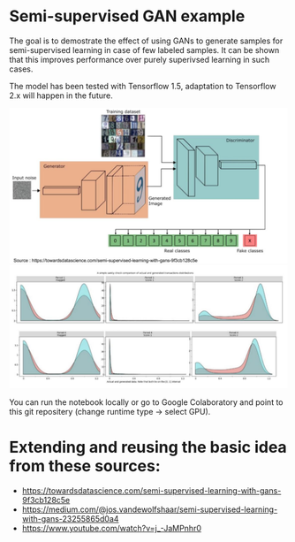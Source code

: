 # Semi-supervised GAN example

The goal is to demostrate the effect of using GANs to generate samples for semi-supervised 
learning in case of few labeled samples. It can be shown that this improves performance
over purely superivsed learning in such cases. 

The model has been tested with Tensorflow 1.5, adaptation to Tensorflow 2.x will happen
in the future. 

![relative path 1](/semi_supervised_gan.jpeg?raw=true "semi_supervised_gan.jpeg")
![relative path 2](/synthetic_samples_1D.jpeg?raw=true "synthetic_samples_1D.jpeg")

You can run the notebook locally or go to Google Colaboratory and point to this git
repositery (change runtime type -> select GPU). 

# Extending and reusing the basic idea from these sources:
* https://towardsdatascience.com/semi-supervised-learning-with-gans-9f3cb128c5e
* https://medium.com/@jos.vandewolfshaar/semi-supervised-learning-with-gans-23255865d0a4
* https://www.youtube.com/watch?v=j_-JaMPnhr0

